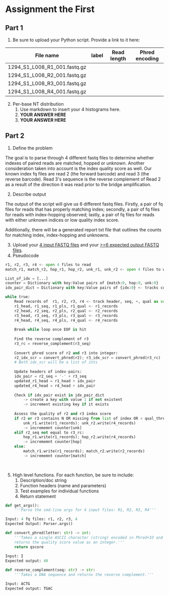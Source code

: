 # Assignment the First

## Part 1
1. Be sure to upload your Python script. Provide a link to it here:

| File name | label | Read length | Phred encoding |
|---|---|---|---|
| 1294_S1_L008_R1_001.fastq.gz |  |  |  |
| 1294_S1_L008_R2_001.fastq.gz |  |  |  |
| 1294_S1_L008_R3_001.fastq.gz |  |  |  |
| 1294_S1_L008_R4_001.fastq.gz |  |  |  |

2. Per-base NT distribution
    1. Use markdown to insert your 4 histograms here.
    2. **YOUR ANSWER HERE**
    3. **YOUR ANSWER HERE**
    
## Part 2
1. Define the problem

The goal is to parse through 4 different fastq files to determine whether indexes of paired reads are matched, hopped or unknown. Another consideration taken into account is the index quality score as well. Our known index fq files are read 2 (the forward barcode) and read 3 (the reverse barcode). Read 3's sequence is the reverse complement of Read 2 as a result of the direction it was read prior to the bridge amplification.

2. Describe output

The output of the script will give us 6 different fastq files. Firstly, a pair of fq files for reads that has properly matching index; secondly, a pair of fq files for reads with index-hopping observed; lastly, a pair of fq files for reads with either unknown indices or low quality index score.

Additionally, there will be a generated report txt file that outlines the counts for matching index, index-hopping and unknowns.

3. Upload your [4 input FASTQ files](../TEST-input_FASTQ) and your [>=6 expected output FASTQ files](../TEST-output_FASTQ).
4. Pseudocode
```python
r1, r2, r3, r4 <- open 4 files to read
match_r1, match_r2, hop_r1, hop_r2, unk_r1, unk_r2 <- open 4 files to write

List_of_idx = [...]
counter = Dictionary with key:Value pairs of {match:0, hop:0, unk:0}
idx_pair_dict = Dictionary with key:Value pairs of {idx:0} <- tracks count of unique index pairs

while true:
	Read records of  r1, r2, r3, r4 <- track header, seq, +, qual as vars for each
	r1_head, r1_seq, r1_pls, r1_qual <- r1_records
	r2_head, r2_seq, r2_pls, r2_qual <- r2_records
	r3_head, r3_seq, r3_pls, r3_qual <- r3_records
	r4_head, r4_seq, r4_pls, r4_qual <- r4_records
	
	Break while loop once EOF is hit
	
	Find the reverse complement of r3
	r3_rc = reverse_complement(r3_seq)
	
	Convert phred score of r2 and r3 into integer:
	r2_idx_scr = convert_phred(r2); r3_idx_scr = convert_phred(r3_rc)
	# Both idx_scr will be a list of ints
	
	Update headers of index-pairs:
	idx_pair = r2_seq + '-' + r3_seq
	updated_r1_head = r1_head + idx_pair
	updated_r4_head = r4_head + idx_pair
	
	Check if idx_pair exist in idx_pair_dict
		-> create a key with value 1 if not existent
		-> increment existing key if it exists
	
	Assess the quality of r2 and r3 index score
	if r2 or r3 contains N OR missing from list of index OR < qual_threshold:
		unk_r1.write(r1_records); unk_r2.write(r4_records)
		-> incrememnt counter[unk]
	elif r2_seq not equal to r3_rc:
		hop_r1.write(r1_records); hop_r2.write(r4_records)
		-> incrememnt counter[hop]
	else:
		match_r1.write(r1_records); match_r2.write(r2_records)
		-> incrememnt counter[match]
	
	
```
5. High level functions. For each function, be sure to include:
    1. Description/doc string
    2. Function headers (name and parameters)
    3. Test examples for individual functions
    4. Return statement
```python
def get_args():
	'''Parse the cmd-line args for 4 input files: R1, R2, R3, R4'''

Input: 4 fq files: r1, r2, r3, 4
Expected Output: Parser.args()

def convert_phred(letter: str) -> int:
    '''Takes a single ASCII character (string) encoded in Phred+33 and
    returns the quality score value as an integer.'''
    return qscore
    
Input: I
Expected output: 40

def reverse_complement(seq: str) -> str:
	'''Takes a DNA sequence and returns the reverse complement.'''

Input: ACTG
Expected output: TGAC
```